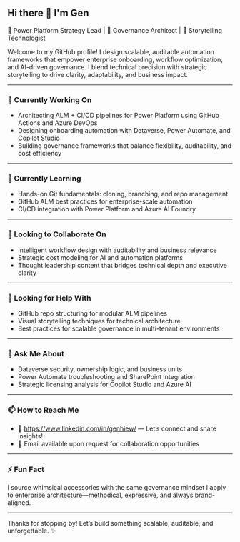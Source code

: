 ## Hi there 👋 I'm Gen

🚀 Power Platform Strategy Lead | 🧠 Governance Architect | 🎨 Storytelling Technologist

Welcome to my GitHub profile! I design scalable, auditable automation frameworks that empower enterprise onboarding, workflow optimization, and AI-driven governance. I blend technical precision with strategic storytelling to drive clarity, adaptability, and business impact.

---

### 🔭 Currently Working On
- Architecting ALM + CI/CD pipelines for Power Platform using GitHub Actions and Azure DevOps
- Designing onboarding automation with Dataverse, Power Automate, and Copilot Studio
- Building governance frameworks that balance flexibility, auditability, and cost efficiency

---

### 🌱 Currently Learning
- Hands-on Git fundamentals: cloning, branching, and repo management
- GitHub ALM best practices for enterprise-scale automation
- CI/CD integration with Power Platform and Azure AI Foundry

---

### 👯 Looking to Collaborate On
- Intelligent workflow design with auditability and business relevance
- Strategic cost modeling for AI and automation platforms
- Thought leadership content that bridges technical depth and executive clarity

---

### 🤔 Looking for Help With
- GitHub repo structuring for modular ALM pipelines
- Visual storytelling techniques for technical architecture
- Best practices for scalable governance in multi-tenant environments

---

### 💬 Ask Me About
- Dataverse security, ownership logic, and business units
- Power Automate troubleshooting and SharePoint integration
- Strategic licensing analysis for Copilot Studio and Azure AI

---

### 📫 How to Reach Me
- 💼 https://www.linkedin.com/in/genhiew/ — Let’s connect and share insights!
- 📧 Email available upon request for collaboration opportunities

---

### ⚡ Fun Fact
I source whimsical accessories with the same governance mindset I apply to enterprise architecture—methodical, expressive, and always brand-aligned.

---

Thanks for stopping by! Let’s build something scalable, auditable, and unforgettable. ✨
